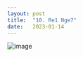 ```yaml
---
layout: post
title:  "10. Re1 Nge7"
date:   2023-01-14
---
```


![image]({{site.url}}/assets/meetup_photos/2023-01-14.jpg)
